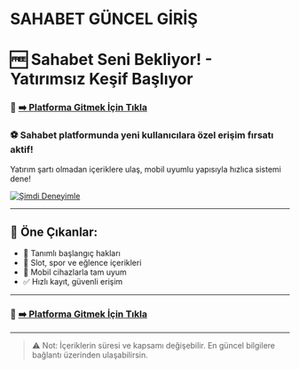 # SAHABET GÜNCEL GİRİŞ

# 🆓 Sahabet Seni Bekliyor! - Yatırımsız Keşif Başlıyor

### 🔗 [➡️ Platforma Gitmek İçin Tıkla](https://cutt.ly/nrvXgVNa)

### ⚽️ Sahabet platformunda yeni kullanıcılara özel erişim fırsatı aktif!  
Yatırım şartı olmadan içeriklere ulaş, mobil uyumlu yapısıyla hızlıca sistemi dene!

[![Şimdi Deneyimle](https://resmim.net/cdn/2025/06/02/Tk7Htn.jpg)](https://cutt.ly/nrvXgVNa)

---

## 📌 Öne Çıkanlar:
- 🎁 Tanımlı başlangıç hakları  
- 🎰 Slot, spor ve eğlence içerikleri  
- 📱 Mobil cihazlarla tam uyum  
- ✅ Hızlı kayıt, güvenli erişim

---

### 🔗 [➡️ Platforma Gitmek İçin Tıkla](https://cutt.ly/nrvXgVNa)

---

> ⚠️ Not: İçeriklerin süresi ve kapsamı değişebilir. En güncel bilgilere bağlantı üzerinden ulaşabilirsin.

<!-- naber -->
<meta name="description" content="Sahabet platformu, kullanıcılarına yatırım yapmadan içerikleri test etme fırsatı sunar. Mobil uyumlu, güvenli sistemle şimdi keşfet.">
